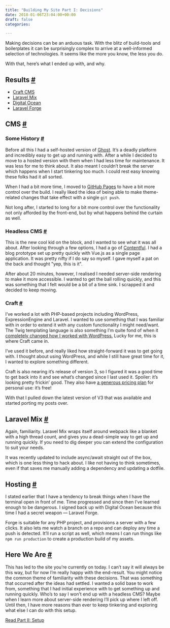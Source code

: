 ```yaml
---
title: "Building My Site Part I: Decisions"
date: 2018-01-06T23:04:00+00:00
draft: false
categories: 

---
```

<p>Making decisions can be an arduous task. With the blitz of build-tools and boilerplates it can be surprisingly complex to arrive at a well-informed selection of technologies. It seems like the more you know, the less you do.</p>
<p>With that, here&#8217;s what I ended up with, and why.</p>
<h2 id="results">Results <a class="anchor" href="#results" title="Results">#</a></h2>
<ul>
<li><a href="https://craftcms.com/3" rel="noopener" target="_blank">Craft CMS</a></li>
<li><a href="https://github.com/JeffreyWay/laravel-mix/" rel="noopener" target="_blank">Laravel Mix</a></li>
<li><a href="https://www.digitalocean.com/" rel="noopener" target="_blank">Digital Ocean</a></li>
<li><a href="https://forge.laravel.com/" rel="noopener" target="_blank">Laravel Forge</a></li>
</ul>
<h2 id="cms">CMS <a class="anchor" href="#cms" title="CMS">#</a></h2>
<h3 id="some-history">Some History <a class="anchor" href="#some-history" title="Some History">#</a></h3>
<p>Before all this I had a self-hosted version of <a href="https://ghost.org/" rel="noopener" target="_blank">Ghost</a>. It&#8217;s a deadly platform and incredibly easy to get up and running with. After a while I decided to move to a hosted version with them when I had less time for maintenance. It was less for me to think about. It also meant I couldn&#8217;t break the server which happens when I start tinkering too much. I could rest easy knowing these folks had it all sorted.</p>
<p>When I had a bit more time, I moved to <a href="https://pages.github.com/" rel="noopener" target="_blank">GitHub Pages</a> to have a bit more control over the build. I really liked the idea of being able to make theme-related changes that take effect with a single <code>git push</code>.</p>
<p>Not long after, I started to long for a bit more control over the functionality not only afforded by the front-end, but by what happens behind the curtain as well.</p>
<h3 id="headless-cms">Headless CMS <a class="anchor" href="#headless-cms" title="Headless CMS">#</a></h3>
<p>This is the new cool kid on the block, and I wanted to see what it was all about. After looking through a few options, I had a go of <a href="https://www.contentful.com/" rel="noopener" target="_blank">Contentful</a>. I had a blog prototype set up pretty quickly with Vue.js as a single page application. It was pretty nifty if I do say so myself. I gave myself a pat on the back and thought &quot;yep, this is it&quot;. </p>
<p>After about 20 minutes, however, I realised I needed server-side rendering to make it more accessible. I wanted to get the ball rolling quickly, and this was something that I felt would be a bit of a time sink. I scrapped it and decided to keep moving.</p>
<h3 id="craft">Craft <a class="anchor" href="#craft" title="Craft">#</a></h3>
<p>I&#8217;ve worked a lot with PHP-based projects including WordPress, ExpressionEngine and Laravel. I wanted to use something that I was familiar with in order to extend it with any custom functionality I might need/want. The Twig templating language is also something I&#8217;m quite fond of when it <a href="https://css-tricks.com/timber-and-twig-reignited-my-love-for-wordpress/" rel="noopener" target="_blank">completely changed how I worked with WordPress.</a> Lucky for me, this is where Craft came in.</p>
<p>I&#8217;ve used it before, and really liked how straight-forward it was to get going with. I thought about using WordPress, and while I still have great time for it, I wanted to explore something different.</p>
<p>Craft is also nearing it&#8217;s release of version 3, so I figured it was a good time to get back into it and see what&#8217;s changed since I last used it. Spoiler: it&#8217;s looking pretty frickin&#8217; good. They also have <a href="https://craftcms.com/pricing" rel="noopener" target="_blank">a generous pricing plan</a> for personal use: it&#8217;s free!</p>
<p>With that I pulled down the latest version of V3 that was available and started porting my posts over.</p>
<h2 id="laravel-mix">Laravel Mix <a class="anchor" href="#laravel-mix" title="Laravel Mix">#</a></h2>
<p>Again, familiarity. Laravel Mix wraps itself around webpack like a blanket with a high thread count, and gives you a dead-simple way to get up and running quickly. If you need to dig deeper you can extend the configuration to suit your needs.</p>
<p>It was recently updated to include async/await straight out of the box, which is one less thing to hack about. I like not having to think sometimes, even if that saves me manually adding a dependency and updating a dotfile.</p>
<h2 id="hosting">Hosting <a class="anchor" href="#hosting" title="Hosting">#</a></h2>
<p>I stated earlier that I have a tendency to break things when I have the terminal open in front of me. Time progressed and since then I&#8217;ve learned enough to be dangerous. I signed back up with Digital Ocean because this time I had a secret weapon &#8212; Laravel Forge.</p>
<p>Forge is suitable for any PHP project, and provisions a server with a few clicks. It also lets me watch a branch on a repo and can deploy any time a push is detected. It&#8217;ll run a script as well, which means I can run things like <code>npm run production</code> to create a production build of my assets.</p>
<h2 id="here-we-are">Here We Are <a class="anchor" href="#here-we-are" title="Here We Are">#</a></h2>
<p>This has led to the site you&#8217;re currently on today. I can&#8217;t say it will always be this way, but for now I&#8217;m really happy with the end-result. You might notice the common theme of familiarity with these decisions. That was something that occurred after the ideas had settled. I wanted a solid base to work from, something that I had initial experience with to get something up and running quickly. Who&#8217;s to say I won&#8217;t end up with a headless CMS? Maybe when I learn more about server-side rendering I&#8217;ll pick up where I left off. Until then, I have more reasons than ever to keep tinkering and exploring what else I can do with this setup.</p>
<p><a href="/building-my-site-part-ii-setup">Read Part II: Setup</a></p>